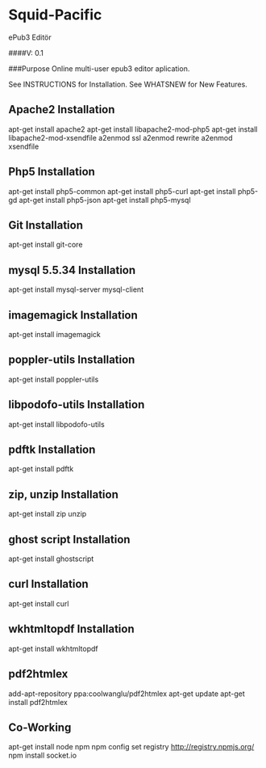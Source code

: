 Squid-Pacific
=============

ePub3 Editör

####V: 0.1

###Purpose
Online multi-user epub3 editor aplication.

See INSTRUCTIONS for Installation.
See WHATSNEW for New Features.

Apache2 Installation
-----------------------------------------------------------------
apt-get install apache2
apt-get install libapache2-mod-php5
apt-get install libapache2-mod-xsendfile
a2enmod ssl
a2enmod rewrite
a2enmod xsendfile


Php5 Installation
-----------------------------------------------------------------
apt-get install php5-common
apt-get install php5-curl
apt-get install php5-gd
apt-get install php5-json
apt-get install php5-mysql

Git Installation
-----------------------------------------------------------------
apt-get install git-core

mysql 5.5.34 Installation
-----------------------------------------------------------------
apt-get install mysql-server mysql-client


imagemagick Installation
-----------------------------------------------------------------
apt-get install imagemagick


poppler-utils Installation
-----------------------------------------------------------------
apt-get install poppler-utils


libpodofo-utils Installation
-----------------------------------------------------------------
apt-get install libpodofo-utils


pdftk Installation
-----------------------------------------------------------------
apt-get install pdftk


zip, unzip Installation
-----------------------------------------------------------------
apt-get install zip unzip


ghost script Installation
-----------------------------------------------------------------
apt-get install ghostscript


curl Installation
-----------------------------------------------------------------
apt-get install curl


wkhtmltopdf Installation
-----------------------------------------------------------------
apt-get install wkhtmltopdf


pdf2htmlex
-----------------------------------------------------------------
add-apt-repository ppa:coolwanglu/pdf2htmlex
apt-get update
apt-get install pdf2htmlex


Co-Working
-----------------------------------------------------------------
apt-get install node npm
npm config set registry http://registry.npmjs.org/
npm install socket.io
